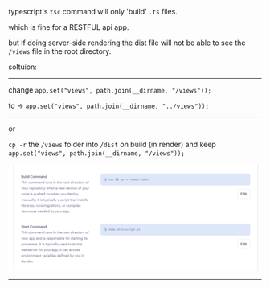 typescript's `tsc` command will only 'build' `.ts` files.

which is fine for a RESTFUL api app.

but if doing server-side rendering the dist file will not be able to see the `/views` file in the root directory.

soltuion:

---

change `app.set("views", path.join(__dirname, "/views"));`

to -> `app.set("views", path.join(__dirname, "../views"));`

---

or

`cp -r` the `/views` folder into `/dist` on build (in render) and keep `app.set("views", path.join(__dirname, "/views"));`

![build-start-commands](../images/build-start-commands-render-ts-express-serverside-rendering.png)

---
